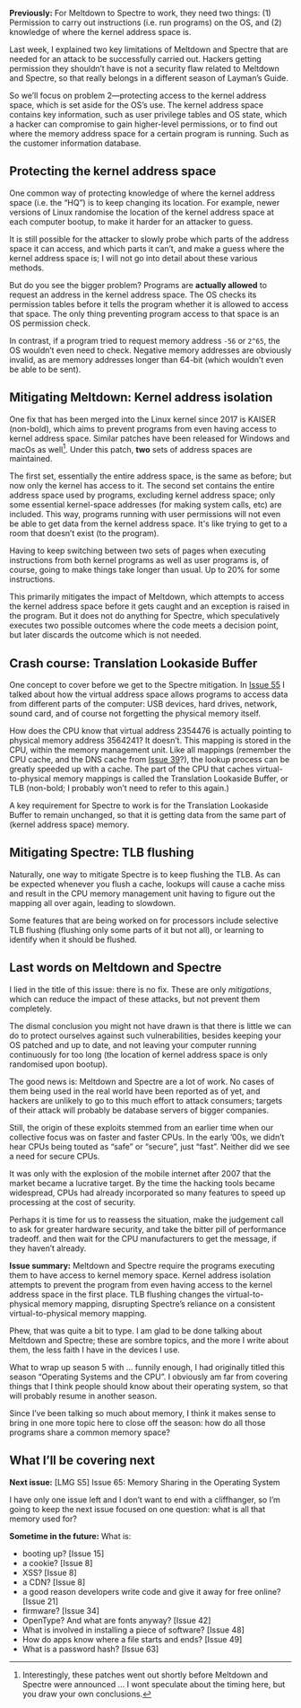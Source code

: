 **Previously:** For Meltdown to Spectre to work, they need two things: (1) Permission to carry out instructions (i.e. run programs) on the OS, and (2) knowledge of where the kernel address space is.

Last week, I explained two key limitations of Meltdown and Spectre that are needed for an attack to be successfully carried out. Hackers getting permission they shouldn’t have is not a security flaw related to Meltdown and Spectre, so that really belongs in a different season of Layman’s Guide.

So we’ll focus on problem 2—protecting access to the kernel address space, which is set aside for the OS’s use. The kernel address space contains key information, such as user privilege tables and OS state, which a hacker can compromise to gain higher-level permissions, or to find out where the memory address space for a certain program is running. Such as the customer information database.

## Protecting the kernel address space

One common way of protecting knowledge of where the kernel address space (i.e. the “HQ”) is to keep changing its location. For example, newer versions of Linux randomise the location of the kernel address space at each computer bootup, to make it harder for an attacker to guess.

It is still possible for the attacker to slowly probe which parts of the address space it can access, and which parts it can’t, and make a guess where the kernel address space is; I will not go into detail about these various methods.

But do you see the bigger problem? Programs are **actually allowed** to request an address in the kernel address space. The OS checks its permission tables before it tells the program whether it is allowed to access that space. The only thing preventing program access to that space is an OS permission check.

In contrast, if a program tried to request memory address `-56` or `2^65`, the OS wouldn’t even need to check. Negative memory addresses are obviously invalid, as are memory addresses longer than 64-bit (which wouldn’t even be able to be sent).

## Mitigating Meltdown: Kernel address isolation

One fix that has been merged into the Linux kernel since 2017 is KAISER (non-bold), which aims to prevent programs from even having access to kernel address space. Similar patches have been released for Windows and macOs as well[^1]. Under this patch, **two** sets of address spaces are maintained.

[^1]: Interestingly, these patches went out shortly before Meltdown and Spectre were announced … I wont speculate about the timing here, but you draw your own conclusions.

The first set, essentially the entire address space, is the same as before; but now only the kernel has access to it. The second set contains the entire address space used by programs, excluding kernel address space; only some essential kernel-space addresses (for making system calls, etc) are included. This way, programs running with user permissions will not even be able to get data from the kernel address space. It's like trying to get to a room that doesn’t exist (to the program).

Having to keep switching between two sets of pages when executing instructions from both kernel programs as well as user programs is, of course, going to make things take longer than usual. Up to 20% for some instructions.

This primarily mitigates the impact of Meltdown, which attempts to access the kernel address space before it gets caught and an exception is raised in the program. But it does not do anything for Spectre, which speculatively executes two possible outcomes where the code meets a decision point, but later discards the outcome which is not needed.

## Crash course: Translation Lookaside Buffer

One concept to cover before we get to the Spectre mitigation. In [Issue 55](https://buttondown.email/laymansguide/archive/lmg-s5-issue-55-addressing-memory/) I talked about how the virtual address space allows programs to access data from different parts of the computer: USB devices, hard drives, network, sound card, and of course not forgetting the physical memory itself.

How does the CPU know that virtual address 2354476 is actually pointing to physical memory address 3564241? It doesn’ṫ. This mapping is stored in the CPU, within the memory management unit. Like all mappings (remember the CPU cache, and the DNS cache from [Issue 39](https://buttondown.email/laymansguide/archive/lmg-s3-issue-39-caches-and-caching/)?), the lookup process can be greatly speeded up with a cache. The part of the CPU that caches virtual-to-physical memory mappings is called the Translation Lookaside Buffer, or TLB (non-bold; I probably won’t need to refer to this again.)

A key requirement for Spectre to work is for the Translation Lookaside Buffer to remain unchanged, so that it is getting data from the same part of (kernel address space) memory.

## Mitigating Spectre: TLB flushing

Naturally, one way to mitigate Spectre is to keep flushing the TLB. As can be expected whenever you flush a cache, lookups will cause a cache miss and result in the CPU memory management unit having to figure out the mapping all over again, leading to slowdown.

Some features that are being worked on for processors include selective TLB flushing (flushing only some parts of it but not all), or learning to identify when it should be flushed.

## Last words on Meltdown and Spectre

I lied in the title of this issue: there is no fix. These are only *mitigations*, which can reduce the impact of these attacks, but not prevent them completely.

The dismal conclusion you might not have drawn is that there is little we can do to protect ourselves against such vulnerabilities, besides keeping your OS patched and up to date, and not leaving your computer running continuously for too long (the location of kernel address space is only randomised upon bootup).

The good news is: Meltdown and Spectre are a lot of work. No cases of them being used in the real world have been reported as of yet, and hackers are unlikely to go to this much effort to attack consumers; targets of their attack will probably be database servers of bigger companies.

Still, the origin of these exploits stemmed from an earlier time when our collective focus was on faster and faster CPUs. In the early ’00s, we didn’t hear CPUs being touted as “safe” or “secure”, just “fast”. Neither did we see a need for secure CPUs.

It was only with the explosion of the mobile internet after 2007 that the market became a lucrative target. By the time the hacking tools became widespread, CPUs had already incorporated so many features to speed up processing at the cost of security.

Perhaps it is time for us to reassess the situation, make the judgement call to ask for greater hardware security, and take the bitter pill of performance tradeoff. and then wait for the CPU manufacturers to get the message, if they haven’t already.

**Issue summary:** Meltdown and Spectre require the programs executing them to have access to kernel memory space. Kernel address isolation attempts to prevent the program from even having access to the kernel address space in the first place. TLB flushing changes the virtual-to-physical memory mapping, disrupting Spectre’s reliance on a consistent virtual-to-physical memory mapping.

Phew, that was quite a bit to type. I am glad to be done talking about Meltdown and Spectre; these are sombre topics, and the more I write about them, the less faith I have in the devices I use.

What to wrap up season 5 with … funnily enough, I had originally titled this season “Operating Systems and the CPU”. I obviously am far from covering things that I think people should know about their operating system, so that will probably resume in another season.

Since I’ve been talking so much about memory, I think it makes sense to bring in one more topic here to close off the season: how do all those programs share a common memory space?

## What I’ll be covering next

**Next issue:** [LMG S5] Issue 65: Memory Sharing in the Operating System

I have only one issue left and I don’t want to end with a cliffhanger, so I’m going to keep the next issue focused on one question: what is all that memory used for?

**Sometime in the future:** What is:

- booting up? [Issue 15]
- a cookie? [Issue 8]
- XSS? [Issue 8]
- a CDN? [Issue 8]
- a good reason developers write code and give it away for free online? [Issue 21]
- firmware? [Issue 34]
- OpenType? And what are fonts anyway? [Issue 42]
- What is involved in installing a piece of software? [Issue 48]
- How do apps know where a file starts and ends? [Issue 49]
- What is a password hash? [Issue 63]
